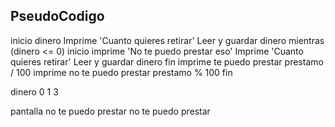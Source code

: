 ## PseudoCodigo
  inicio
    dinero
    Imprime 'Cuanto quieres retirar'
    Leer y guardar dinero
    mientras (dinero <= 0)
    inicio
        imprime 'No te puedo prestar eso'
        Imprime 'Cuanto quieres retirar'
        Leer y guardar dinero
    fin
    imprime  te puedo prestar  prestamo / 100
    imprime no te puedo prestar prestamo % 100
fin


dinero
0
1
3

pantalla
no te puedo prestar
no te puedo prestar